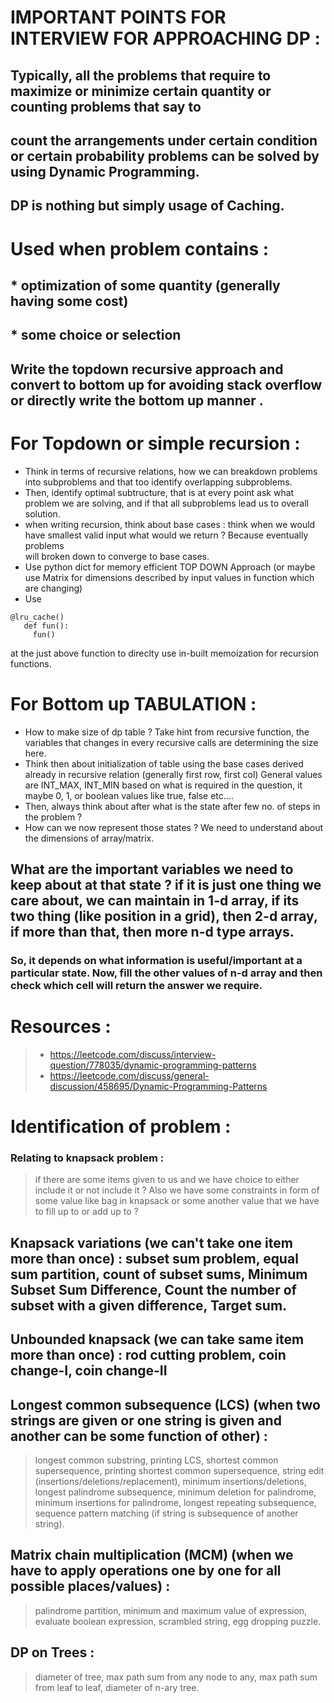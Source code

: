 # IMPORTANT POINTS FOR INTERVIEW FOR APPROACHING DP  :   
## Typically, all the problems that require to maximize or minimize certain quantity or counting problems that say to   
## count the arrangements under certain condition or certain probability problems can be solved by using Dynamic Programming.   
## DP is nothing but simply usage of Caching.   
# Used when problem contains :   
## * optimization of some quantity (generally having some cost)  
## * some choice or selection   
## Write the topdown recursive approach and convert to bottom up for avoiding stack overflow or directly write the bottom up manner .   
# For Topdown or simple recursion :   
* Think in terms of recursive relations, how we can breakdown problems into subproblems and that too identify overlapping subproblems.    
* Then, identify optimal subtructure, that is at every point ask what problem we are solving, and if that all subproblems lead us to overall solution.  
* when writing recursion, think about base cases : think when we would have smallest valid input what would we return ? Because eventually problems  
 will broken down to converge to base cases.      
* Use python dict for memory efficient TOP DOWN Approach (or maybe use Matrix for dimensions described by input values in function which are changing)   
* Use   
```  
@lru_cache()
   def fun():
     fun()
```   
at the just above function to direclty use in-built memoization for recursion functions.    
# For Bottom up TABULATION :   
* How to make size of dp table ? Take hint from recursive function, the variables that changes in every recursive calls are determining the size here.     
* Think then about initialization of table using the base cases derived already in recursive relation (generally first row, first col)                General values are INT_MAX, INT_MIN based on what is required in the question, it maybe 0, 1, or boolean values like true, false etc....      
* Then, always think about after what is the state after few no. of steps in the problem ?      
* How can we now represent those states ? We need to understand about the dimensions of array/matrix.       
## What are the important variables we need to keep about at that state ? if it is just one thing we care about, we can maintain                        in 1-d array, if its two thing (like position in a grid), then 2-d array, if more than that, then more n-d type arrays.  
### So, it depends on what information is useful/important at a particular state. Now, fill the other values of n-d array and then check which cell will return the answer we require.        
# Resources :    
> * https://leetcode.com/discuss/interview-question/778035/dynamic-programming-patterns      
> * https://leetcode.com/discuss/general-discussion/458695/Dynamic-Programming-Patterns    
# Identification of problem :    
### Relating to knapsack problem :   
> if there are some items given to us and we have choice to either include it or not include it ? Also we have some constraints in form of some value   like bag in knapsack or some another value that we have to fill up to or add up to ?   
## Knapsack variations (we can't take one item more than once) :  subset sum problem, equal sum partition, count of subset sums, Minimum Subset Sum Difference, Count the number of subset with a given difference, Target sum.    
## Unbounded knapsack (we can take same item more than once) : rod cutting problem, coin change-I, coin change-II   
## Longest common subsequence (LCS) (when two strings are given or one string is given and another can be some function of other) :    
> longest common substring, printing LCS, shortest common supersequence, printing shortest common supersequence, string edit (insertions/deletions/replacement), minimum insertions/deletions,  longest palindrome subsequence, minimum deletion for palindrome, minimum insertions for palindrome, longest repeating subsequence, sequence pattern matching (if string is subsequence of another string).    
## Matrix chain multiplication (MCM) (when we have to apply operations one by one for all possible places/values) :    
> palindrome partition, minimum and maximum value of expression, evaluate boolean expression, scrambled string, egg dropping puzzle.    
## DP on Trees :    
> diameter of tree, max path sum from any node to any, max path sum from leaf to leaf, diameter of n-ary tree.   

